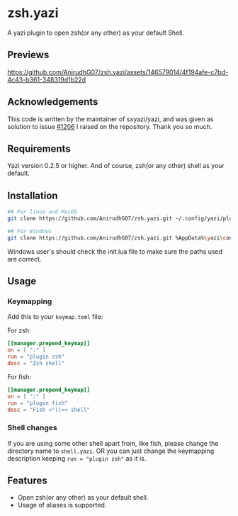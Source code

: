# zsh.yazi

A yazi plugin to open zsh(or any other) as your default Shell.

## Previews
https://github.com/AnirudhG07/zsh.yazi/assets/146579014/4f194afe-c7bd-4c43-b361-348319d1b22d

## Acknowledgements

This code is written by the maintainer of sxyazi/yazi, and was given as solution to issue [#1206](https://github.com/sxyazi/yazi/issues/1206) I raised on the repository. Thank you so much.

## Requirements

Yazi version 0.2.5 or higher. And of course, zsh(or any other) shell as your default.

## Installation

```bash
## For linux and MacOS
git clone https://github.com/AnirudhG07/zsh.yazi.git ~/.config/yazi/plugins/zsh.yazi

## For Windows
git clone https://github.com/AnirudhG07/zsh.yazi.git %AppData%\yazi\config\plugins\zsh.yazi
```

Windows user's should check the init.lua file to make sure the paths used are correct.

## Usage

### Keymapping
Add this to your `keymap.toml` file:

For zsh:
```toml
[[manager.prepend_keymap]]
on = [ ":" ]
run = "plugin zsh"
desc = "Zsh shell"
```
For fish:
```toml
[[manager.prepend_keymap]]
on = [ ":" ]
run = "plugin fish"
desc = "Fish <°))>< shell"
```

### Shell changes
If you are using some other shell apart from, like fish, please change the directory name to `shell.yazi`. OR you can just change the keymapping description keeping `run = "plugin zsh"` as it is.

## Features

- Open zsh(or any other) as your default shell.
- Usage of aliases is supported.
